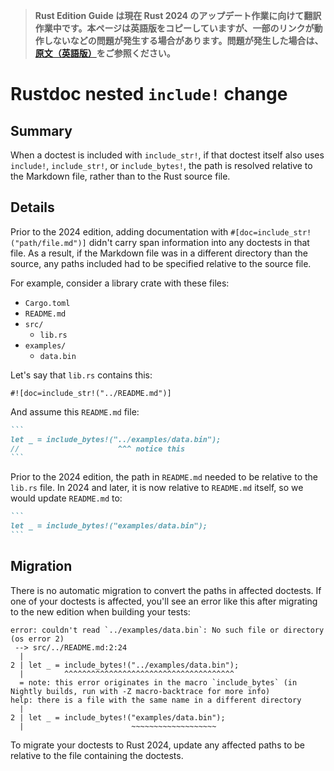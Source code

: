 > **Rust Edition Guide は現在 Rust 2024 のアップデート作業に向けて翻訳作業中です。本ページは英語版をコピーしていますが、一部のリンクが動作しないなどの問題が発生する場合があります。問題が発生した場合は、[原文（英語版）](https://doc.rust-lang.org/nightly/edition-guide/introduction.html)をご参照ください。**

# Rustdoc nested `include!` change

## Summary

When a doctest is included with `include_str!`, if that doctest itself also uses `include!`, `include_str!`, or `include_bytes!`, the path is resolved relative to the Markdown file, rather than to the Rust source file.

## Details

Prior to the 2024 edition, adding documentation with `#[doc=include_str!("path/file.md")]` didn't carry span information into any doctests in that file. As a result, if the Markdown file was in a different directory than the source, any paths included had to be specified relative to the source file.

For example, consider a library crate with these files:

- `Cargo.toml`
- `README.md`
- `src/`
  - `lib.rs`
- `examples/`
  - `data.bin`

Let's say that `lib.rs` contains this:

```rust,ignore
#![doc=include_str!("../README.md")]
```

And assume this `README.md` file:

````markdown
```
let _ = include_bytes!("../examples/data.bin");
//                      ^^^ notice this
```
````

Prior to the 2024 edition, the path in `README.md` needed to be relative to the `lib.rs` file. In 2024 and later, it is now relative to `README.md` itself, so we would update `README.md` to:

````markdown
```
let _ = include_bytes!("examples/data.bin");
```
````

## Migration

There is no automatic migration to convert the paths in affected doctests. If one of your doctests is affected, you'll see an error like this after migrating to the new edition when building your tests:

```text
error: couldn't read `../examples/data.bin`: No such file or directory (os error 2)
 --> src/../README.md:2:24
  |
2 | let _ = include_bytes!("../examples/data.bin");
  |         ^^^^^^^^^^^^^^^^^^^^^^^^^^^^^^^^^^^^^^
  = note: this error originates in the macro `include_bytes` (in Nightly builds, run with -Z macro-backtrace for more info)
help: there is a file with the same name in a different directory
  |
2 | let _ = include_bytes!("examples/data.bin");
  |                        ~~~~~~~~~~~~~~~~~~~
```

To migrate your doctests to Rust 2024, update any affected paths to be relative to the file containing the doctests.

